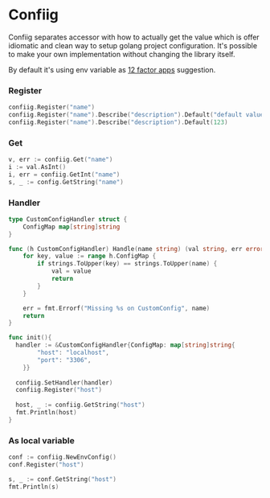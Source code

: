 # Confiig

Confiig separates accessor with how to actually get the value which is offer idiomatic and clean way to setup golang project configuration. It's possible to make your own implementation without changing the library itself.

By default it's using env variable as [12 factor apps](https://12factor.net/) suggestion. 

### Register
```go
confiig.Register("name")
confiig.Register("name").Describe("description").Default("default value")
confiig.Register("name").Describe("description").Default(123)
```

### Get
```go
v, err := confiig.Get("name")
i := val.AsInt()
i, err = confiig.GetInt("name")
s, _ := config.GetString("name")
```

### Handler

```go
type CustomConfigHandler struct {
	ConfigMap map[string]string
}

func (h CustomConfigHandler) Handle(name string) (val string, err error) {
	for key, value := range h.ConfigMap {
		if strings.ToUpper(key) == strings.ToUpper(name) {
			val = value
			return
		}
	}

	err = fmt.Errorf("Missing %s on CustomConfig", name)
	return
}

func init(){
  handler := &CustomConfigHandler{ConfigMap: map[string]string{
		"host": "localhost",
		"port": "3306",
	}}
  
  confiig.SetHandler(handler)
  confiig.Register("host")
  
  host, _ := confiig.GetString("host")
  fmt.Println(host)
}
```


### As local variable

```go
conf := confiig.NewEnvConfig()
conf.Register("host")

s, _ := conf.GetString("host")
fmt.Println(s)
```
